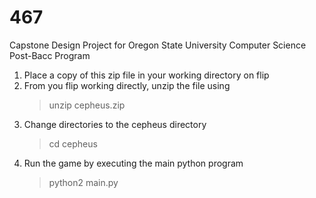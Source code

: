 # 467
Capstone Design Project for Oregon State University Computer Science Post-Bacc Program

1) Place a copy of this zip file in your working directory on flip
2) From you flip working directly, unzip the file using
    > unzip cepheus.zip
3) Change directories to the cepheus directory
    > cd cepheus
4) Run the game by executing the main python program
    > python2 main.py
